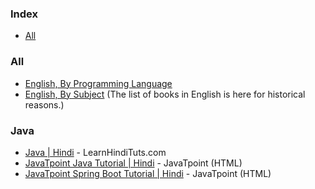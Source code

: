 ### Index

* [All](#all)


### All

* [English, By Programming Language](free-programming-books-langs.md)
* [English, By Subject](free-programming-books-subjects.md)
  (The list of books in English is here for historical reasons.)


### Java

* [Java | Hindi](https://www.learnhindituts.com/java) - LearnHindiTuts.com
* [JavaTpoint Java Tutorial | Hindi](https://www.javatpoint.com/java-tutorial-hindi) - JavaTpoint (HTML)
* [JavaTpoint Spring Boot Tutorial | Hindi](https://www.javatpoint.com/spring-boot-tutorial-hindi) - JavaTpoint (HTML)